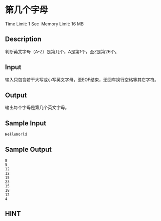 # 第几个字母
Time Limit: 1 Sec  Memory Limit: 16 MB


## Description
判断英文字母（A-Z）是第几个，A是第1个，至Z是第26个。


## Input
输入只包含若干大写或小写英文字母，至EOF结束，无回车换行空格等其它字符。


## Output
输出每个字母是第几个英文字母。


## Sample Input
```
HelloWorld
```
## Sample Output
```
8
5
12
12
15
23
15
18
12
4

```

## HINT
